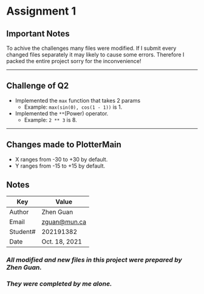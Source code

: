 # Assignment 1

## Important Notes

To achive the challenges many files were modified. If I submit every changed files separately it may likely to cause some errors. Therefore I packed the entire project sorry for the inconvenience!

---

## Challenge of Q2

- Implemented the `max` function that takes 2 params
    - Example: `max(sin(0), cos(1 - 1))` is 1.
- Implemented the `**`(Power) operator.
    - Example: `2 ** 3` is 8.

---

## Changes made to PlotterMain

- X ranges from -30 to +30 by default.
- Y ranges from -15 to +15 by default.


## Notes

| Key | Value |
| --- | --- |
| Author | Zhen Guan |
| Email | zguan@mun.ca |
| Student# | 202191382 |
| Date | Oct. 18, 2021 |

### ***All modified and new files in this project were prepared by Zhen Guan.***
### ***They were completed by me alone.***
